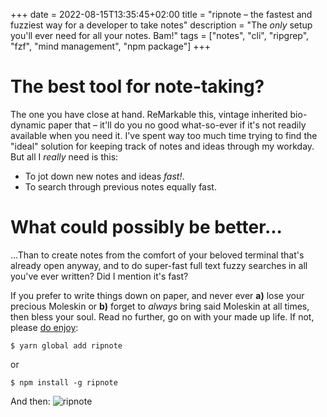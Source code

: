 +++
date = 2022-08-15T13:35:45+02:00
title = "ripnote – the fastest and fuzziest way for a developer to take notes"
description = "The _only_ setup you'll ever need for all your notes. Bam!"
tags = ["notes", "cli", "ripgrep", "fzf", "mind management", "npm package"]
+++

# The best tool for note-taking?

The one you have close at hand. ReMarkable this, vintage inherited bio-dynamic paper that – it'll do you no good what-so-ever if it's not readily available when you need it. I've spent way too much time trying to find the "ideal" solution for keeping track of notes and ideas through my workday. But all I _really_ need is this:

- To jot down new notes and ideas _fast!_.
- To search through previous notes equally fast.

# What could possibly be better...

...Than to create notes from the comfort of your beloved terminal that's already open anyway, and to do super-fast full text fuzzy searches in all you've ever written? Did I mention it's fast?

If you prefer to write things down on paper, and never ever **a)** lose your precious Moleskin or **b)** forget to _always_ bring said Moleskin at all times, then bless your soul. Read no further, go on with your made up life. If not, please [do enjoy](https://github.com/cekrem/ripnote):

```
$ yarn global add ripnote
```

or

```
$ npm install -g ripnote
```

And then:
![ripnote](https://github.com/cekrem/ripnote/raw/main/screenshot.gif)


